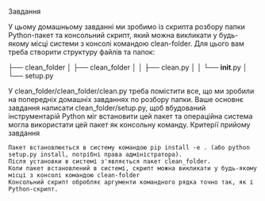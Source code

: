 Завдання

У цьому домашньому завданні ми зробимо із скрипта розбору папки Python-пакет та консольний скрипт, який можна викликати у будь-якому місці системи з консолі командою clean-folder. Для цього вам треба створити структуру файлів та папок:

├── clean_folder
│    ├── clean_folder
│    │   ├── clean.py
│    │   └── __init__.py
│    └── setup.py

У clean_folder/clean_folder/clean.py треба помістити все, що ми зробили на попередніх домашніх завданнях по розбору папки. Ваше основнє завдання написати clean_folder/setup.py, щоб вбудований інструментарій Python міг встановити цей пакет та операційна система могла використати цей пакет як консольну команду.
Критерії прийому завдання

    Пакет встановлюється в систему командою pip install -e . (або python setup.py install, потрібні права адміністратора).
    Після установки в системі з'являється пакет clean_folder.
    Коли пакет встановлений в системі, скрипт можна викликати у будь-якому місці з консолі командою clean-folder
    Консольний скрипт обробляє аргументи командного рядка точно так, як і Python-скрипт.